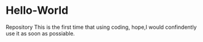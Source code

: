 # Hello-World
Repository
This is the first time that using coding, hope,I would confindently use it as soon as possiable.
